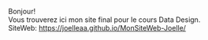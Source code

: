 Bonjour! <br>
Vous trouverez ici mon site final pour le cours Data Design.<br>
SiteWeb: https://joelleaa.github.io/MonSiteWeb-Joelle/
